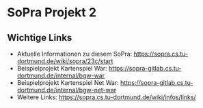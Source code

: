 # SoPra Projekt 2

## Wichtige Links

* Aktuelle Informationen zu diesem SoPra: https://sopra.cs.tu-dortmund.de/wiki/sopra/23c/start
* Beispielprojekt Kartenspiel War: https://sopra-gitlab.cs.tu-dortmund.de/internal/bgw-war
* Beispielprojekt Kartenspiel Net War: https://sopra-gitlab.cs.tu-dortmund.de/internal/bgw-net-war
* Weitere Links: https://sopra.cs.tu-dortmund.de/wiki/infos/links/
